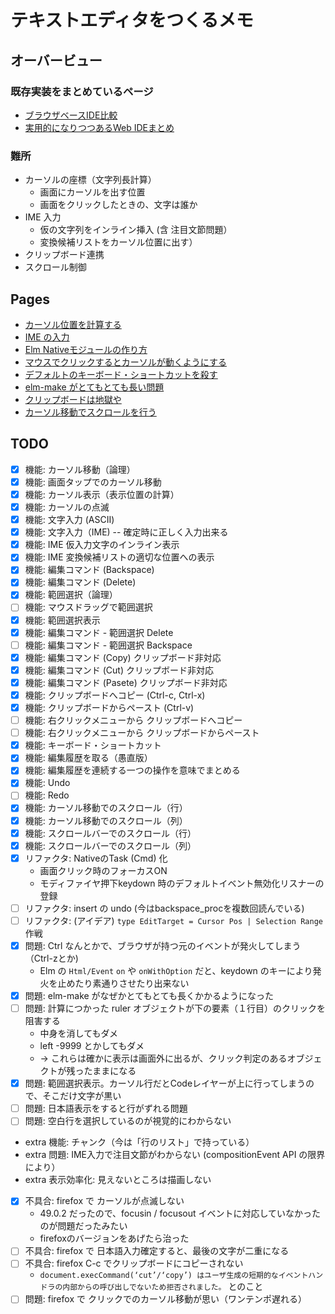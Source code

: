 # テキストエディタをつくるメモ

## オーバービュー

### 既存実装をまとめているページ

* [ブラウザベースIDE比較](http://jsrun.it/kyo_ago/hChn)
* [実用的になりつつあるWeb IDEまとめ](https://blog.htmlhifive.com/2016/06/10/useful-web-ide/)

### 難所

* カーソルの座標（文字列長計算）
    * 画面にカーソルを出す位置
    * 画面をクリックしたときの、文字は誰か
* IME 入力
    * 仮の文字列をインライン挿入 (含 注目文節問題）
    * 変換候補リストをカーソル位置に出す）
* クリップボード連携
* スクロール制御

## Pages

* [カーソル位置を計算する](calc_cursor_pos.md)
* [IME の入力](composition_input.md)
* [Elm Nativeモジュールの作り方](how_to_make_native_module.md)
* [マウスでクリックするとカーソルが動くようにする](move_cursor_by_mouse.md)
* [デフォルトのキーボード・ショートカットを殺す](prevent-defalut-keyboard-shortcut.md)
* [elm-make がとてもとても長い問題](problem_time_is_very_long_for_elm-make.md)
* [クリップボードは地獄や](clipboard_is_hell.md)
* [カーソル移動でスクロールを行う](scroll_by_cursor_moving.md)

## TODO

* [x] 機能: カーソル移動（論理）
* [x] 機能: 画面タップでのカーソル移動
* [x] 機能: カーソル表示（表示位置の計算）
* [x] 機能: カーソルの点滅
* [x] 機能: 文字入力 (ASCII)
* [x] 機能: 文字入力（IME) -- 確定時に正しく入力出来る
* [x] 機能: IME 仮入力文字のインライン表示
* [x] 機能: IME 変換候補リストの適切な位置への表示
* [x] 機能: 編集コマンド (Backspace)
* [x] 機能: 編集コマンド (Delete)
* [x] 機能: 範囲選択（論理）
* [ ] 機能: マウスドラッグで範囲選択
* [x] 機能: 範囲選択表示
* [x] 機能: 編集コマンド - 範囲選択 Delete
* [ ] 機能: 編集コマンド - 範囲選択 Backspace
* [x] 機能: 編集コマンド (Copy) クリップボード非対応
* [x] 機能: 編集コマンド (Cut) クリップボード非対応
* [x] 機能: 編集コマンド (Pasete) クリップボード非対応
* [x] 機能: クリップボードへコピー (Ctrl-c, Ctrl-x)
* [x] 機能: クリップボードからペースト (Ctrl-v)
* [ ] 機能: 右クリックメニューから クリップボードへコピー 
* [ ] 機能: 右クリックメニューから クリップボードからペースト
* [x] 機能: キーボード・ショートカット
* [x] 機能: 編集履歴を取る（愚直版）
* [x] 機能: 編集履歴を連続する一つの操作を意味でまとめる
* [x] 機能: Undo
* [ ] 機能: Redo
* [x] 機能: カーソル移動でのスクロール（行）
* [x] 機能: カーソル移動でのスクロール（列）
* [x] 機能: スクロールバーでのスクロール（行）
* [x] 機能: スクロールバーでのスクロール（列）
* [x] リファクタ: NativeのTask (Cmd) 化 
    * 画面クリック時のフォーカスON
    * モディファイヤ押下keydown 時のデフォルトイベント無効化リスナーの登録
* [ ] リファクタ: insert の undo (今はbackspace_procを複数回読んでいる)
* [ ] リファクタ: (アイデア) `type EditTarget = Cursor Pos | Selection Range` 作戦
* [x] 問題: Ctrl なんとかで、ブラウザが持つ元のイベントが発火してしまう（Ctrl-zとか)
    * Elm の `Html/Event` `on` や `onWithOption` だと、keydown のキーにより発火を止めたり素通りさせたり出来ない
* [x] 問題: elm-make がなぜかとてもとても長くかかるようになった
* [ ] 問題: 計算につかった ruler オブジェクトが下の要素（１行目）のクリックを阻害する
    * 中身を消してもダメ
    * left -9999 とかしてもダメ
    * -> これらは確かに表示は画面外に出るが、クリック判定のあるオブジェクトが残ったままになる
* [x] 問題: 範囲選択表示。カーソル行だとCodeレイヤーが上に行ってしまうので、そこだけ文字が黒い
* [ ] 問題: 日本語表示をすると行がずれる問題
* [ ] 問題: 空白行を選択しているのが視覚的にわからない
* extra 機能: チャンク（今は「行のリスト」で持っている）
* extra 問題: IME入力で注目文節がわからない (compositionEvent API の限界により）
* extra 表示効率化: 見えないところは描画しない
* [x] 不具合: firefox で カーソルが点滅しない
    * 49.0.2 だったので、focusin / focusout イベントに対応していなかったのが問題だったみたい
    * firefoxのバージョンをあげたら治った
* [ ] 不具合: firefox で 日本語入力確定すると、最後の文字が二重になる
* [ ] 不具合: firefox C-c でクリップボードにコピーされない
    * `document.execCommand(‘cut’/‘copy’) はユーザ生成の短期的なイベントハンドラの内部からの呼び出しでないため拒否されました。` とのこと
* [ ] 問題: firefox で クリックでのカーソル移動が思い（ワンテンポ遅れる）
